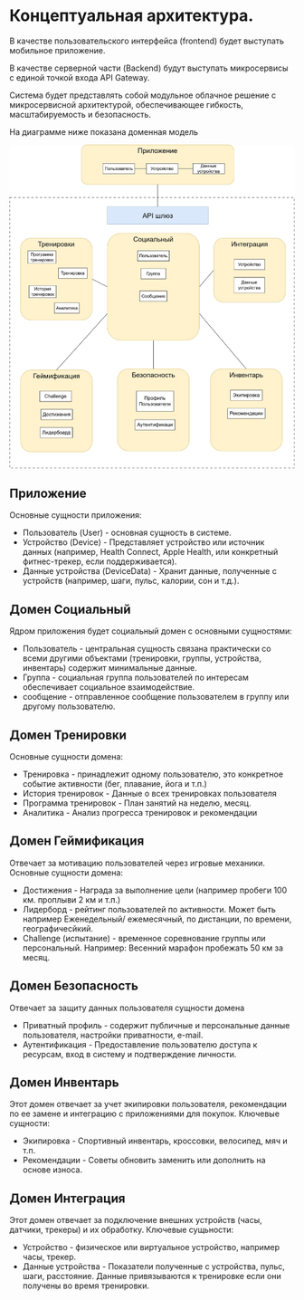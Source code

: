 # Концептуальная архитектура.

В качестве пользовательского интерфейса (frontend) будет выступать мобильное приложение.

В качестве серверной части (Backend) будут выступать микросервисы с единой точкой входа API Gateway.

Система будет представлять собой модульное облачное решение с микросервисной архитектурой, обеспечивающее гибкость, масштабируемость и безопасность.

На диаграмме ниже показана доменная модель 

![diagrams](diagrams/concept.jpg)

## Приложение
Основные сущности приложения:
* Пользователь (User) - основная сущность в системе.
* Устройство (Device) - Представляет устройство или источник данных (например, Health Connect, Apple Health, или конкретный фитнес-трекер, если поддерживается).
* Данные устройства  (DeviceData) - Хранит данные, полученные с устройств (например, шаги, пульс, калории, сон и т.д.).

## Домен Социальный
Ядром приложения будет социальный домен с основными сущностями:
* Пользователь - центральная сущность связана практически со всеми другими объектами (тренировки, группы, устройства, инвентарь) содержит минимальные данные.
* Группа - социальная группа пользователей по интересам обеспечивает социальное взаимодействие.
* сообщение - отправленное сообщение пользователем в группу или другому пользователю.

## Домен Тренировки
Основные сущности домена:
* Тренировка - принадлежит одному пользователю, это конкретное событие активности (бег, плавание, йога и т.п.)
* История тренировок - Данные о всех тренировках пользователя
* Программа тренировок - План занятий на неделю, месяц.
* Аналитика - Анализ прогресса тренировок и рекомендации

## Домен Геймификация
Отвечает за мотивацию пользователей через игровые механики.
Основные сущности домена:
* Достижения - Награда за выполнение цели (например пробеги 100 км. проплыви 2 км и т.п.)
* Лидерборд - рейтинг пользователей по активности. Может быть например Еженедельный/ ежемесячный, по дистанции, по времени, географичесйкий.
* Challenge (испытание) - временное соревнование группы или персональный. Например: Весенний марафон пробежать 50 км за месяц. 

## Домен Безопасность
Отвечает за защиту данных пользователя
сущности домена
* Приватный профиль - содержит публичные и персональные данные пользователя, настройки приватности, e-mail.
* Аутентификация - Предоставление пользователю доступа к ресурсам, вход в систему и подтверждение личности.

## Домен Инвентарь
Этот домен отвечает за учет экипировки пользователя, рекомендации по ее замене и интеграцию с приложениями для покупок.
Ключевые сущности:
* Экипировка - Спортивный инвентарь, кроссовки, велосипед, мяч и т.п.
* Рекомендации - Советы обновить заменить или дополнить на основе износа.

## Домен Интеграция
Этот домен отвечает за подключение внешних устройств (часы, датчики, трекеры) и их обработку. 
Ключевые сущьности:
* Устройство - физическое или виртуальное устройство, например часы, трекер.
* Данные устройства - Показатели полученные с устройства, пульс, шаги, расстояние. Данные привязываются к тренировке если они получены во время тренировки.
